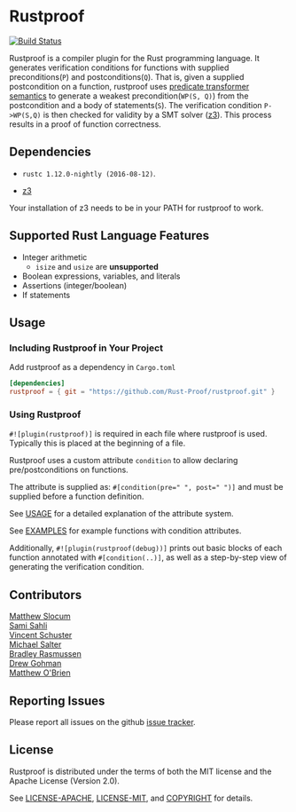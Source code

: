# Rustproof

[![Build Status](https://travis-ci.org/Rust-Proof/rustproof.svg?branch=master)](https://travis-ci.org/Rust-Proof/rustproof)

Rustproof is a compiler plugin for the Rust programming language. It generates verification conditions for functions with supplied preconditions(`P`) and postconditions(`Q`). That is, given a supplied postcondition on a function, rustproof uses [predicate transformer semantics](https://en.wikipedia.org/wiki/Predicate_transformer_semantics) to generate a weakest precondition(`WP(S, Q)`) from the postcondition and a body of statements(`S`). The verification condition `P->WP(S,Q)` is then checked for validity by a SMT solver ([z3](https://github.com/Z3Prover/z3)). This process results in a proof of function correctness.

## Dependencies

* `rustc 1.12.0-nightly (2016-08-12)`.

* [z3](https://github.com/Z3Prover/z3)

Your installation of z3 needs to be in your PATH for rustproof to work.

## Supported Rust Language Features

* Integer arithmetic
    * `isize` and `usize` are **unsupported**
* Boolean expressions, variables, and literals
* Assertions (integer/boolean)
* If statements

## Usage

### Including Rustproof in Your Project

Add rustproof as a dependency in `Cargo.toml`
```toml
[dependencies]
rustproof = { git = "https://github.com/Rust-Proof/rustproof.git" }
```

### Using Rustproof

`#![plugin(rustproof)]` is required in each file where rustproof is used. Typically this is placed at the beginning of a file.

Rustproof uses a custom attribute `condition` to allow declaring pre/postconditions on functions.

The attribute is supplied as:
`#[condition(pre=" ", post=" ")]`
and must be supplied before a function definition.

See [USAGE](USAGE.md) for a detailed explanation of the attribute system.

See [EXAMPLES](EXAMPLES.md) for example functions with condition attributes.

Additionally, `#![plugin(rustproof(debug))]` prints out basic blocks of each function annotated with `#[condition(..)]`, as well as a step-by-step view of generating the verification condition.


## Contributors
[Matthew Slocum][slocum]  
[Sami Sahli][sahli]  
[Vincent Schuster][schuster]  
[Michael Salter][salter]  
[Bradley Rasmussen][rasmussen]  
[Drew Gohman][gohman]  
[Matthew O'Brien][obrien]  

[slocum]:https://github.com/arc3x
[sahli]:https://github.com/ssahli
[schuster]:https://github.com/VSchuster
[salter]:https://github.com/salterm
[rasmussen]:https://github.com/bajr
[gohman]:https://github.com/found101
[obrien]:https://github.com/obriematt

## Reporting Issues

Please report all issues on the github [issue tracker][issues].

[issues]:https://github.com/Rust-Proof/rustproof/issues


## License

Rustproof is distributed under the terms of both the MIT license and the Apache License (Version 2.0).

See [LICENSE-APACHE][1], [LICENSE-MIT][2], and [COPYRIGHT][3] for details.

[1]:https://github.com/Rust-Proof/rustproof/blob/master/LICENSE-APACHE
[2]:https://github.com/Rust-Proof/rustproof/blob/master/LICENSE-MIT
[3]:https://github.com/Rust-Proof/rustproof/blob/master/COPYRIGHT
